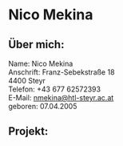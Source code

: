 # Nico Mekina

## Über mich:
Name:       Nico Mekina </br>
Anschrift:  Franz-Sebekstraße 18 </br>
            4400 Steyr </br>
Telefon:    +43 677 62572393 </br>
E-Mail:     nmekina@htl-steyr.ac.at </br>
geboren:    07.04.2005 </br>

## Projekt:
